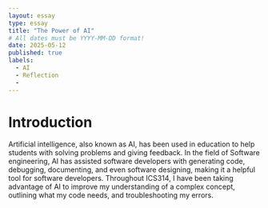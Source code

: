 ```yaml
---
layout: essay
type: essay
title: "The Power of AI" 
# All dates must be YYYY-MM-DD format!
date: 2025-05-12
published: true
labels:
  - AI
  - Reflection
  - 
---
```


# Introduction
Artificial intelligence, also known as AI, has been used in education to help students with solving problems and giving feedback. 
In the field of Software engineering, AI has assisted software developers with generating code, debugging, documenting, and even 
software designing, making it a helpful tool for software developers. Throughout ICS314, I have been taking advantage of AI to 
improve my understanding of a complex concept,  outlining what my code needs, and troubleshooting my errors. 

#
